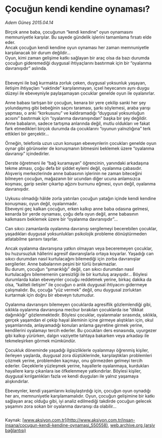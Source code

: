 # Çocuğun kendi kendine oynaması?

*Adem Güneş 2015.04.14*

<div class="pNewsDetailMainContent" itemprop="articleBody">
 <p>
  Birçok anne baba, çocuğunun “kendi kendine” oyun oynamasını memnuniyetle karşılar. Bu sayede gündelik işlerini tamamlama fırsatı elde eder.
  <br>
   Ancak çocuğun kendi kendine oyun oynaması her zaman memnuniyetle karşılanacak bir durum değildir…
   <br>
    Oyun, kimi zaman gelişime katkı sağlayan bir araç olsa da bazı durumda çocuğun gideremediği duygusal ihtiyaçlarını bastırmak için bir “oyalanma davranışıdır” aslında.
   </br>
  </br>
 </p>
 <p>
  Ebeveyni ile bağ kurmakta zorluk çeken, duygusal yoksunluk yaşayan, iletişim ihtiyaçları “vaktinde” karşılanmayan, içsel heyecanını aynı duygu düzeyi ile ebeveyniyle paylaşamayan çocuklar genelde oyun ile oyalanırlar.
 </p>
 <p>
  Anne babası tartışan bir çocuğun, kenara bir yere çekilip sanki her şey yolundaymış gibi bebeğinin saçını taraması, şarkı söylemesi, araba yarışı yapması, o anki “korkusunu” ve kaldıramadığı “duygusal yoksunluğun acısını” bastırmak için “oyalanma davranışından” başka bir şey değildir.
  <br>
   Anne babaların, sadece tartışma anlarında değil, mutlu oldukları ve fakat fark etmedikleri birçok durumda da çocuklarını “oyunun yalnızlığına” terk ettikleri bir gerçektir…
  </br>
 </p>
 <p>
  Örneğin, telefonla uzun uzun konuşan ebeveynlerin çocukları genelde oyun oynar gibi görünseler de konuşmanın bitmesini beklemek üzere “oyalanma davranışı” içindedirler.
 </p>
 <p>
  Derste öğretmeni ile “bağ kuramayan” öğrencinin, yanındaki arkadaşına tekme atması, çoğu defa bir şiddet eylemi değil, oyalanma çabasıdır.
  <br>
   Alışveriş merkezlerinde anne babasının işlerinin ne zaman biteceğini bilmeyen çocuğun, mağazanın bir ucundan diğer ucuna anlamsızca koşması, garip sesler çıkartıp ağzını burnunu eğmesi, oyun değil, oyalanma davranışıdır.
  </br>
 </p>
 <p>
  Uykusu olmadığı hâlde zorla yatırılan çocuğun yatağın içinde kendi kendine konuşması, oyun değil, oyalanmadır.
  <br/>
  Ebeveyni geç kalkan çocuğun, erken kalkıp anne baba odasına gelmesi, kenarda bir yerde oynaması, çoğu defa oyun değil, anne babasının kalkmasını beklemek üzere bir “oyalanma davranışıdır”…
 </p>
 <p>
  Can sıkıcı zamanlarda oyalanma davranışı sergilemeyi becerebilen çocuklar, yaşadıkları duygusal yoksunlukları psikolojik probleme dönüştürmeden atlatabilme şansını taşırlar.
 </p>
 <p>
  Ancak oyalanma davranışına yatkın olmayan veya beceremeyen çocuklar, bu huzursuzluk hâllerini agresif davranışlarla ortaya koyarlar. Yaşadığı can sıkıcı durumdan nasıl kurtulacağını bilemediği için zorba davranışlar sergilerler. Anne babalarının peşini bir türlü bırakmazlar.
  <br/>
  Bu durum, çocuğun “şımarıklığı” değil, can sıkıcı durumdan nasıl kurtulacağını bilememenin çaresizliği ile bir kurtuluş arayışıdır… Böylesi durumlarda kalan ebeveynler çocuğu reddetmek yerine, birkaç dakika da olsa, “kaliteli iletişim” ile çocuğun o anlık duygusal ihtiyacını gidermeye çalışmalıdır. Bu, çocuğa “yüz vermek” değil, onu duygusal zorluktan kurtarmak için doğru bir ebeveyn tutumudur.
 </p>
 <p>
  Oyalanma davranışını bilemeyen çocuklarda agresiflik gözlemlendiği gibi, sıklıkla oyalanma davranışına mecbur bırakılan çocuklarda ise “dikkat dağınıklığı” gözlenmektedir. Böylesi çocuklar, oyalanmalar sırasında, sıklıkla, gerçek yaşamdan el çekip hayal âleminin içine girmeye alıştıkları için, okul yaşamlarında, anlayamadığı konuları anlama gayretine girmek yerine, kendilerini oyalamayı tercih ederler. Bu çocukları ders esnasında, uyurgezer gibi kalkıp yürürken, dalgın vaziyette tahtaya bakarken veya arkadaşı ile tekmeleşirken görmek mümkündür.
 </p>
 <p>
  Çocukluk döneminde yaşadığı ilgisizliklerle oyalanmayı öğrenmiş kişiler, ilerleyen yaşlarda, duygusal zora düştüklerinde, karşılaştıkları problemleri çözmek yerine, problemden kaçmayı, onu görmezden gelmeyi tercih ederler. Geçeklerle yüzleşmek yerine, hayallerle oyalanmaya, kurdukları hayallere karşı çıkanlara ise öfkelenmeye yatkındırlar. Böylesi kişiler, duygusal kırılganlıkları fazla ve kendi duyguları ile yalnız yaşamaya alışkındırlar.
 </p>
 <p>
  Ebeveynler, kendi yaşamlarını kolaylaştırdığı için, çocuğun oyun oynadığı her anı, memnuniyetle karşılamamalıdır. Oyun, çocuğun gelişimine bir katkı sağlayan araç olduğu gibi, iyi analiz edilmediği takdirde çocuğun gelecek yaşamını zora sokan bir oyalanma davranışı da olabilir...
 </p>
 <p>
  <img alt="" src="http://web.archive.org/web/20150708063417im_/http://medya.aksiyon.com.tr//aksiyon/2015/04/14/567637.jpg "/>
 </p>
</div>


Kaynak: [www.aksiyon.com.tr](http://www.aksiyon.com.tr/insan-insana/cocugun-kendi-kendine-oynamasi_550558), [web.archive.org (arşiv bağlantısı)](http://web.archive.org/web/20150708063417/http://www.aksiyon.com.tr/insan-insana/cocugun-kendi-kendine-oynamasi_550558)
